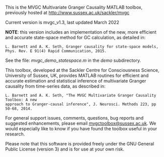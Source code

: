 This is the MVGC Multivariate Granger Causality MATLAB toolbox, previously
hosted at http://www.sussex.ac.uk/sackler/mvgc

Current version is mvgc_v1.3, last updated March 2022

**NOTE**: this version includes an implementation of the new, more efficient and accurate
state-space method for GC calculation, as detailed in:

    L. Barnett and A. K. Seth, Granger causality for state-space models,
    Phys. Rev. E 91(4) Rapid Communication, 2015.

See the file: *mvgc_demo_statespace.m* in the *demo* subdirectory.

This toolbox, developed at the Sackler Centre for Consciousness Science,
University of Sussex, UK, provides MATLAB routines for efficient and accurate
estimation and statistical inference of multivariate Granger causality from
time-series data, as described in:

    L. Barnett and A. K. Seth, "The MVGC Multivariate Granger Causality Toolbox: A new
    approach to Granger-causal inference", J. Neurosci. Methods 223, pp 50-68, 2014.

For general support issues, comments, questions, bug reports and suggested enhancements,
please email mvgctoolbox@sussex.ac.uk. We would especially like to know if you have
found the toolbox useful in your research.

Please note that this software is provided freely under the GNU General Public License
(version 3) and is for use at your own risk.
